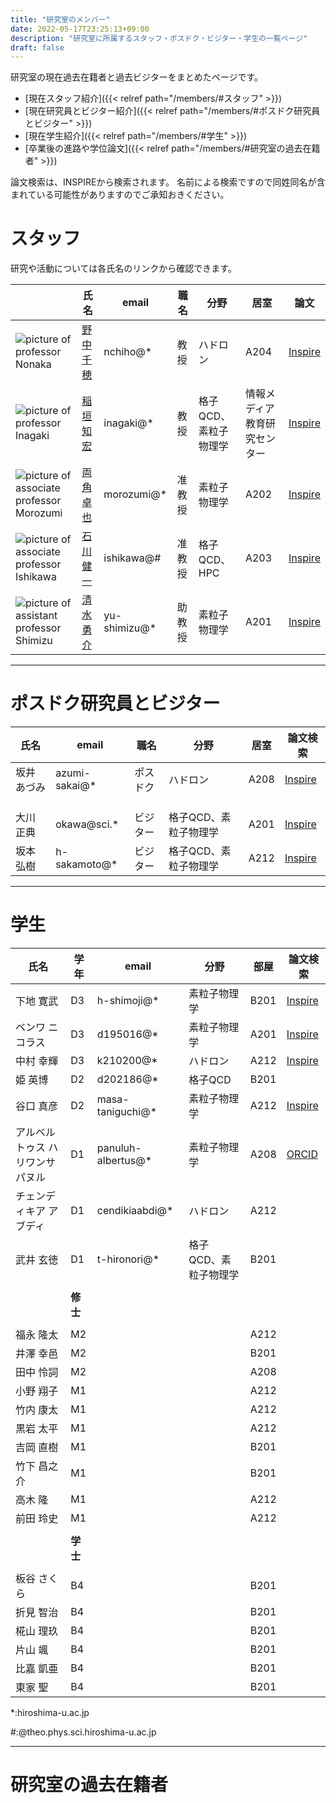 ```yaml
---
title: "研究室のメンバー"
date: 2022-05-17T23:25:13+09:00
description: "研究室に所属するスタッフ・ポスドク・ビジター・学生の一覧ページ"
draft: false
---
```


研究室の現在過去在籍者と過去ビジターをまとめたページです。

* [現在スタッフ紹介]({{< relref path="/members/#スタッフ" >}})
* [現在研究員とビジター紹介]({{< relref path="/members/#ポスドク研究員とビジター" >}})
* [現在学生紹介]({{< relref path="/members/#学生" >}})
* [卒業後の進路や学位論文]({{< relref path="/members/#研究室の過去在籍者" >}})

論文検索は、INSPIREから検索されます。
名前による検索ですので同姓同名が含まれている可能性がありますのでご承知おきください。

# スタッフ
研究や活動については各氏名のリンクから確認できます。

|                                                                                          | 氏名                                                  | email        | 職名   | 分野                  | 居室                             |    論文  |
|------------------------------------------------------------------------------------------|-------------------------------------------------------|--------------|--------|-----------------------|----------------------------------|----------------------------------------------------------------------------------------------------|
| ![picture of professor Nonaka](imgs/staff/nonaka.JPG "memberimg")                        | [野中 千穂](https://seeds.office.hiroshima-u.ac.jp/profile/ja.d02aa0cf7fd0bf59520e17560c007669.html)  | nchiho@*     | 教授   | ハドロン              | A204                             | [Inspire](https://inspirehep.net/search?p=a+chiho+nonaka) |
| ![picture of professor Inagaki](imgs/staff/inagaki2_2009.JPG "memberimg")                | [稲垣 知宏](https://home.hiroshima-u.ac.jp/inagaki/) | inagaki@*    | 教授   | 格子QCD、素粒子物理学 | 情報メディア教育研究センター | [Inspire](https://inspirehep.net/search?p=a+tomohiro+inagaki) |
| ![picture of associate professor Morozumi](imgs/staff/morozumi.JPG "memberimg")          | [両角 卓也](members/morozumi)                        | morozumi@*   | 准教授 | 素粒子物理学          | A202                             | [Inspire](https://inspirehep.net/search?p=a+t.+morozumi) |
| ![picture of associate professor Ishikawa](imgs/staff/ishikawa_20210104.JPG "memberimg") | [石川 健一](members/ishikawa)  | ishikawa@#   | 准教授 | 格子QCD、HPC          | A203                             | [Inspire](https://inspirehep.net/search?p=a+k.+i.+ishikawa) |
| ![picture of assistant professor Shimizu](imgs/staff/YusukeShimizu_trim.jpg "memberimg") | [清水 勇介](https://seeds.office.hiroshima-u.ac.jp/profile/ja.cee8e561825f5e4b520e17560c007669.html) | yu-shimizu@* | 助教授 | 素粒子物理学          | A201                             | [Inspire](https://inspirehep.net/search?p=a+Yusuke.Shimizu.1) |

---

#  ポスドク研究員とビジター
| 氏名        | email         | 職名     | 分野                  | 居室 | 論文検索  |
|-------------|---------------|----------|-----------------------|------|---------------------|
| 坂井 あづみ | azumi-sakai@* | ポスドク | ハドロン              | A208 | [Inspire](https://inspirehep.net/search?p=a+A.Sakai.4) |
|             |               |          |                       |      |                                 |
|             |               |          |                       |      |                                 |
|             |               |          |                       |      |                                 |
| 大川 正典   | okawa@sci.*   | ビジター | 格子QCD、素粒子物理学 | A201 | [Inspire](https://inspirehep.net/search?p=a+m.+okawa)  |
| 坂本 弘樹   | h-sakamoto@*  | ビジター | 格子QCD、素粒子物理学 | A212 | [Inspire](https://inspirehep.net/search?p=a+H.Sakamoto.4) |

---

# 学生
| 氏名                             | 学年 | email       | 分野         | 部屋 | 論文検索                                                              |
|----------------------------------|------|-------------|--------------|------|-----------------------------------------------------------------------|
| 下地 寛武                        | D3   | h-shimoji@* | 素粒子物理学 | B201 | [Inspire](https://inspirehep.net/search?p=a+Hiromu+Shimoji) |
| ベンワ ニコラス                  | D3   | d195016@*   | 素粒子物理学 | A201 | [Inspire](https://inspirehep.net/search?p=a+N.J.Benoit.1) |
| 中村 幸輝                        | D3   | k210200@* | ハドロン    | A212 | [Inspire](https://inspirehep.net/search?p=a+K.Nakamura.1) |
| 姫 英博                          | D2   | d202186@* |  格子QCD    | B201 |                                                                       |
| 谷口 真彦                        | D2   | masa-taniguchi@* | 素粒子物理学 | A212 | [Inspire](https://inspirehep.net/search?p=a+M.Taniguchi.1)  |
| アルベルトゥス ハリワンサ パヌル | D1   | panuluh-albertus@* | 素粒子物理学 | A208 | [ORCID]( https://orcid.org/0000-0003-1393-5713) |
| チェンディキア アブディ          | D1   | cendikiaabdi@* |     ハドロン   | A212 |                                                                       |
| 武井 玄徳                        | D1   | t-hironori@* | 格子QCD、素粒子物理学 | B201 |                                                                       |
|                                  |      |             |              |      |                                                                       |
|                                  | **修士**     |             |              |      |                                                                       |
|                                  |      |             |              |      |                                                                       |
| 福永 隆太                        | M2   |             |              | A212 |                                                                       |
| 井澤 幸邑                        | M2   |             |              | B201 |                                                                       |
| 田中 怜詞                        | M2   |             |              | A208 |                                                                       |
| 小野 翔子                        | M1   |             |              | A212 |                                                                       |
| 竹内 康太                        | M1   |             |              | A212 |                                                                       |
| 黒岩 太平                        | M1   |             |              | A212 |                                                                       |
| 吉岡 直樹                        | M1   |             |              | B201 |                                                                       |
| 竹下 昌之介                      | M1   |             |              | B201 |                                                                       |
| 高木 隆                          | M1   |             |              | A212 |                                                                       |
| 前田 玲史                        | M1   |             |              | A212 |                                                                       |
|                                  |      |             |              |      |                                                                       |
|                                  | **学士**   |             |              |      |                                                                       |
|                                  |      |             |              |      |                                                                       |
| 板谷 さくら                      | B4   |             |              | B201 |                                                                       |
| 折見 智治                        | B4   |             |              | B201 |                                                                       |
| 椛山 理玖                        | B4   |             |              | B201 |                                                                       |
| 片山 颯                          | B4   |             |              | B201 |                                                                       |
| 比嘉 凱亜                        | B4   |             |              | B201 |                                                                       |
| 東家 聖                          | B4   |             |              | B201 |                                                                       |


*:hiroshima-u.ac.jp

#:@theo.phys.sci.hiroshima-u.ac.jp

---

# 研究室の過去在籍者